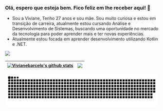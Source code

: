 ### Olá, espero que esteja bem. Fico feliz em lhe receber aqui! 👋

- Sou a Viviane, Tenho 27 anos e sou mãe. Sou muito curiosa e estou em transição de carreira, atualmente estou cursando Análise e Desenvolvimento de Sistemas, buscando uma oportunidade no mercado da tecnologia para poder aprender mais e ter novas experiências.
- Atualmente estou focada em aprender desenvolvimento utilizando Kotlin e .NET.

<div> 
  <a href="https://www.linkedin.com/in/viviane-b-544781174/" target="_blank"><img src="https://img.shields.io/badge/-LinkedIn-%230077B5?style=for-the-badge&logo=linkedin&logoColor=white" target="_blank"></a> 


| <a href="https://github.com/vivianebarcelo/github-readme-stats"><img align="center" src="https://github-readme-stats.vercel.app/api?username=vivianebarcelo&show_icons=true&include_all_commits=true&theme=radical&hide_border=true" alt="Vivianebarcelo's github stats" /></a> | <a href="https://github.com/vivianebarcelo/github-readme-stats"><img align="center" src="https://github-readme-stats.vercel.app/api/top-langs/?username=vivianebarcelo&layout=compact&theme=radical&hide_border=true" /></a> |
| ------------- | ------------- |

<picture>
  <source media="(prefers-color-scheme: dark)" srcset="https://raw.githubusercontent.com/vivianebarcelo/vivianebarcelo/output/github-contribution-grid-snake-dark.svg">
  <source media="(prefers-color-scheme: light)" srcset="https://raw.githubusercontent.com/vivianebarcelo/vivianebarcelo/output/github-contribution-grid-snake.svg">
  <img alt="github contribution grid snake animation" src="https://raw.githubusercontent.com/vivianebarcelo/vivianebarcelo/output/github-contribution-grid-snake.svg">
</picture>
